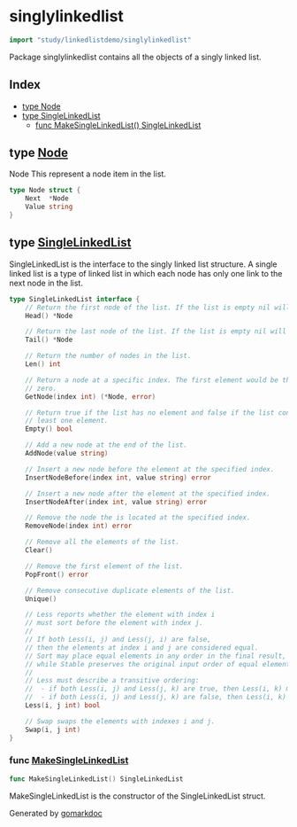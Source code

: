 <!-- Code generated by gomarkdoc. DO NOT EDIT -->

# singlylinkedlist

```go
import "study/linkedlistdemo/singlylinkedlist"
```

Package singlylinkedlist contains all the objects of a singly linked list.

## Index

- [type Node](<#type-node>)
- [type SingleLinkedList](<#type-singlelinkedlist>)
  - [func MakeSingleLinkedList() SingleLinkedList](<#func-makesinglelinkedlist>)


## type [Node](<https://github.com/jeremydumais/Study_RoadMap_ComputerScience/blob/main/Linked List/singlylinkedlist/singly_linked_list.go#L10-L13>)

Node This represent a node item in the list.

```go
type Node struct {
    Next  *Node
    Value string
}
```

## type [SingleLinkedList](<https://github.com/jeremydumais/Study_RoadMap_ComputerScience/blob/main/Linked List/singlylinkedlist/singly_linked_list.go#L18-L72>)

SingleLinkedList is the interface to the singly linked list structure. A single linked list is a type of linked list in which each node has only one link to the next node in the list.

```go
type SingleLinkedList interface {
    // Return the first node of the list. If the list is empty nil will be returned.
    Head() *Node

    // Return the last node of the list. If the list is empty nil will be returned.
    Tail() *Node

    // Return the number of nodes in the list.
    Len() int

    // Return a node at a specific index. The first element would be the index
    // zero.
    GetNode(index int) (*Node, error)

    // Return true if the list has no element and false if the list contains at
    // least one element.
    Empty() bool

    // Add a new node at the end of the list.
    AddNode(value string)

    // Insert a new node before the element at the specified index.
    InsertNodeBefore(index int, value string) error

    // Insert a new node after the element at the specified index.
    InsertNodeAfter(index int, value string) error

    // Remove the node the is located at the specified index.
    RemoveNode(index int) error

    // Remove all the elements of the list.
    Clear()

    // Remove the first element of the list.
    PopFront() error

    // Remove consecutive duplicate elements of the list.
    Unique()

    // Less reports whether the element with index i
    // must sort before the element with index j.
    //
    // If both Less(i, j) and Less(j, i) are false,
    // then the elements at index i and j are considered equal.
    // Sort may place equal elements in any order in the final result,
    // while Stable preserves the original input order of equal elements.
    //
    // Less must describe a transitive ordering:
    //  - if both Less(i, j) and Less(j, k) are true, then Less(i, k) must be true as well.
    //  - if both Less(i, j) and Less(j, k) are false, then Less(i, k) must be false as well.
    Less(i, j int) bool

    // Swap swaps the elements with indexes i and j.
    Swap(i, j int)
}
```

### func [MakeSingleLinkedList](<https://github.com/jeremydumais/Study_RoadMap_ComputerScience/blob/main/Linked List/singlylinkedlist/singly_linked_list.go#L82>)

```go
func MakeSingleLinkedList() SingleLinkedList
```

MakeSingleLinkedList is the constructor of the SingleLinkedList struct.



Generated by [gomarkdoc](<https://github.com/princjef/gomarkdoc>)
